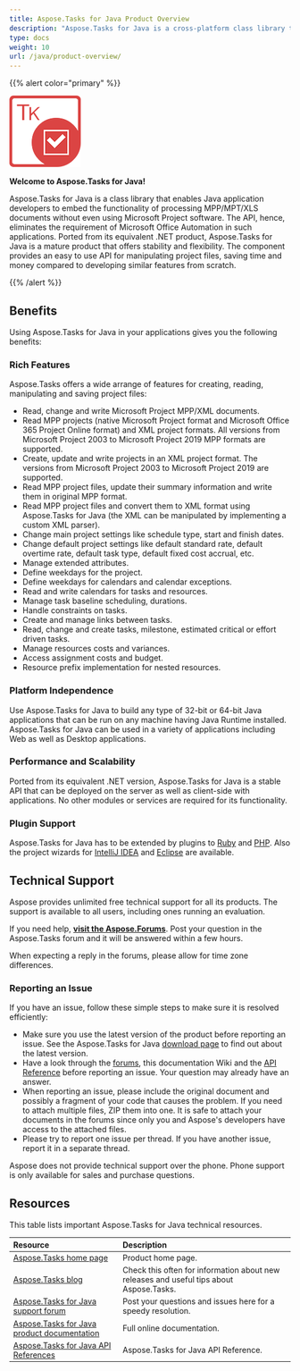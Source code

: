 ```yaml
---
title: Aspose.Tasks for Java Product Overview
description: "Aspose.Tasks for Java is a cross-platform class library that enables Java applications to read, edit, save and convert MPP/XML and Primavera XER/P6 XML files."
type: docs
weight: 10
url: /java/product-overview/
---
```


{{% alert color="primary" %}}

![Aspose.Tasks for Java logo](product-overview_1.png)

**Welcome to Aspose.Tasks for Java!**

Aspose.Tasks for Java is a class library that enables Java application developers to embed the functionality of processing MPP/MPT/XLS documents without even using Microsoft Project software. The API, hence, eliminates the requirement of Microsoft Office Automation in such applications. Ported from its equivalent .NET product, Aspose.Tasks for Java is a mature product that offers stability and flexibility. The component provides an easy to use API for manipulating project files, saving time and money compared to developing similar features from scratch.

{{% /alert %}}

## **Benefits**
Using Aspose.Tasks for Java in your applications gives you the following benefits:

### **Rich Features**
Aspose.Tasks offers a wide arrange of features for creating, reading, manipulating and saving project files:

- Read, change and write Microsoft Project MPP/XML documents.
- Read MPP projects (native Microsoft Project format and Microsoft Office 365 Project Online format) and XML project formats. All versions from Microsoft Project 2003 to Microsoft Project 2019 MPP formats are supported.
- Create, update and write projects in an XML project format. The versions from Microsoft Project 2003 to Microsoft Project 2019 are supported.
- Read MPP project files, update their summary information and write them in original MPP format.
- Read MPP project files and convert them to XML format using Aspose.Tasks for Java (the XML can be manipulated by implementing a custom XML parser).
- Change main project settings like schedule type, start and finish dates.
- Change default project settings like default standard rate, default overtime rate, default task type, default fixed cost accrual, etc.
- Manage extended attributes.
- Define weekdays for the project.
- Define weekdays for calendars and calendar exceptions.
- Read and write calendars for tasks and resources.
- Manage task baseline scheduling, durations.
- Handle constraints on tasks.
- Create and manage links between tasks.
- Read, change and create tasks, milestone, estimated critical or effort driven tasks.
- Manage resources costs and variances.
- Access assignment costs and budget.
- Resource prefix implementation for nested resources. 

### **Platform Independence**
Use Aspose.Tasks for Java to build any type of 32-bit or 64-bit Java applications that can be run on any machine having Java Runtime installed. Aspose.Tasks for Java can be used in a variety of applications including Web as well as Desktop applications.

### **Performance and Scalability**
Ported from its equivalent .NET version, Aspose.Tasks for Java is a stable API that can be deployed on the server as well as client-side with applications. No other modules or services are required for its functionality.

### **Plugin Support**
Aspose.Tasks for Java has to be extended by plugins to [Ruby](/tasks/java/aspose-tasks-java-for-ruby/) and [PHP](/https://docs.aspose.com/tasks/java/aspose-tasks-java-for-php/). Also the project wizards for [IntelliJ IDEA](/tasks/java/aspose-tasks-java-for-intellij-idea-maven/) and [Eclipse](/tasks/java/aspose-tasks-java-for-eclipse-maven/) are available.

## **Technical Support**
Aspose provides unlimited free technical support for all its products. The support is available to all users, including ones running an evaluation.

If you need help, [**visit the Aspose.Forums**](https://forum.aspose.com/). Post your question in the Aspose.Tasks forum and it will be answered within a few hours.

When expecting a reply in the forums, please allow for time zone differences.

### **Reporting an Issue**
If you have an issue, follow these simple steps to make sure it is resolved efficiently:

- Make sure you use the latest version of the product before reporting an issue. See the Aspose.Tasks for Java [download page](https://downloads.aspose.com/tasks/java) to find out about the latest version.
- Have a look through the [forums](https://forum.aspose.com/), this documentation Wiki and the [API Reference](https://reference.aspose.com/tasks/java) before reporting an issue. Your question may already have an answer.
- When reporting an issue, please include the original document and possibly a fragment of your code that causes the problem. If you need to attach multiple files, ZIP them into one. It is safe to attach your documents in the forums since only you and Aspose's developers have access to the attached files.
- Please try to report one issue per thread. If you have another issue, report it in a separate thread.

Aspose does not provide technical support over the phone. Phone support is only available for sales and purchase questions.

## **Resources**
This table lists important Aspose.Tasks for Java technical resources.

|**Resource**|**Description**|
| :- | :- |
|[Aspose.Tasks home page](https://products.aspose.com/tasks/java)|Product home page.|
|[Aspose.Tasks blog](https://blog.aspose.com/category/tasks/)|Check this often for information about new releases and useful tips about Aspose.Tasks.|
|[Aspose.Tasks for Java support forum](https://forum.aspose.com/c/tasks/15)|Post your questions and issues here for a speedy resolution.|
|[Aspose.Tasks for Java product documentation](/tasks/java/)|Full online documentation.|
|[Aspose.Tasks for Java API References](https://reference.aspose.com/tasks/java)|Aspose.Tasks for Java API Reference.|
